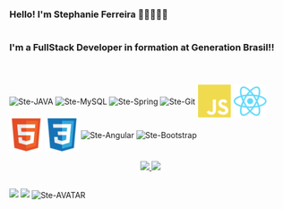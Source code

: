 
### Hello! I'm Stephanie Ferreira 👩🏻‍💻🏳️‍🌈<h1>
  
### I'm a FullStack Developer in formation at Generation Brasil!! <h1>
  <div style="display: inline_block"><br>
  <img align="center" alt="Ste-JAVA" height="80" width="80" src="https://cdn.jsdelivr.net/gh/devicons/devicon/icons/java/java-original.svg">
  <img align="center" alt="Ste-MySQL" height="80" width="80" src="https://cdn.jsdelivr.net/gh/devicons/devicon/icons/mysql/mysql-original-wordmark.svg">
  <img align="center" alt="Ste-Spring" height="80" width="80" src="https://cdn.jsdelivr.net/gh/devicons/devicon/icons/spring/spring-original-wordmark.svg">
  <img align="center" alt="Ste-Git" height="80" width="80" src="https://cdn.jsdelivr.net/gh/devicons/devicon/icons/git/git-plain-wordmark.svg"> 
  <img align="center" alt="Ste-Js" height="60" width="60" src="https://raw.githubusercontent.com/devicons/devicon/master/icons/javascript/javascript-plain.svg">
  <img align="center" alt="Ste-React" height="60" width="60" src="https://raw.githubusercontent.com/devicons/devicon/master/icons/react/react-original.svg">
  <img align="center" alt="Ste-HTML" height="60" width="60" src="https://raw.githubusercontent.com/devicons/devicon/master/icons/html5/html5-original.svg">
  <img align="center" alt="Ste-CSS" height="60" width="60" src="https://raw.githubusercontent.com/devicons/devicon/master/icons/css3/css3-original.svg">
  <img align="center" alt="Ste-Angular" height="60" width="60" src="https://cdn.jsdelivr.net/gh/devicons/devicon/icons/angularjs/angularjs-plain.svg">
  <img align="center" alt="Ste-Bootstrap" height="70" width="58" src="https://cdn.jsdelivr.net/gh/devicons/devicon/icons/bootstrap/bootstrap-original.svg">
  </div>
 <br>
  <div align="center">
  <a href="hhttps://github.com/scavalari">
  <img height="165em" src="https://github-readme-stats.vercel.app/api?username=scavalari&show_icons=true&theme=tokyonight&include_all_commits=true&count_private=true"/>
  <img height="165em" src="https://github-readme-stats.vercel.app/api/top-langs/?username=scavalari&layout=compact&langs_count=7&theme=tokyonight"/>
</div>
  
  ##
  
 <div> 
  <a href = "mailto:ferreirasc09@gmail.com"><img src="https://img.shields.io/badge/Gmail-D14836?style=for-the-badge&logo=gmail&logoColor=white" target="_blank"></a>
  <a href="https://www.linkedin.com/in/ferreirasc09/" target="_blank"><img src="https://img.shields.io/badge/-LinkedIn-%230077B5?style=for-the-badge&logo=linkedin&logoColor=white" target="_blank"></a> 
   
   <img align="center" alt="Ste-AVATAR" height="800" width="800" src="https://github.com/scavalari/scavalari/blob/main/img/gif.gif">
